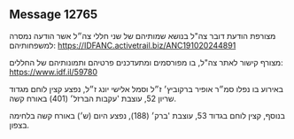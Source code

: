 ## Message 12765

מצורפת הודעת דובר צה"ל בנושא שמותיהם של שני חללי צה״ל אשר הודעה נמסרה למשפחותיהם: https://IDFANC.activetrail.biz/ANC191020244891

מצורף קישור לאתר צה"ל, בו מפורסמים ומתעדכנים פרטיהם ותמונותיהם של החללים:
https://www.idf.il/59780

באירוע בו נפלו סמ״ר אופיר ברקוביץ׳ ז״ל וסמל אלישי יונג ז״ל, נפצע קצין לוחם מגדוד שריון 52, עוצבת 'עקבות הברזל׳ (401) באורח קשה. 

בנוסף, קצין לוחם בגדוד 53, עוצבת 'ברק׳ (188), נפצע היום (ש׳) באורח קשה בלחימה בצפון.


